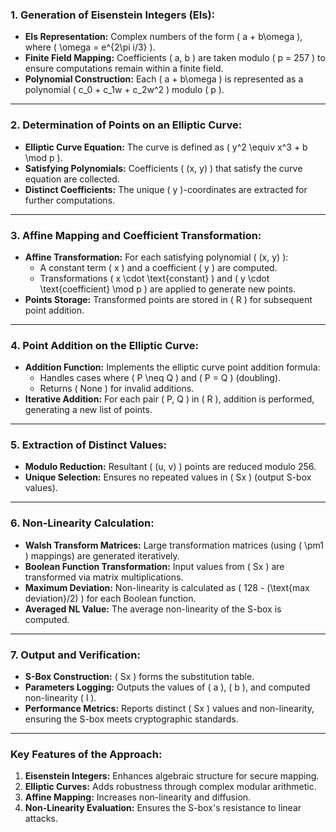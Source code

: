 ### **1. Generation of Eisenstein Integers (EIs):**
- **EIs Representation:** Complex numbers of the form \( a + b\omega \), where \( \omega = e^{2\pi i/3} \).
- **Finite Field Mapping:** Coefficients \( a, b \) are taken modulo \( p = 257 \) to ensure computations remain within a finite field.
- **Polynomial Construction:** Each \( a + b\omega \) is represented as a polynomial \( c_0 + c_1w + c_2w^2 \) modulo \( p \).

---

### **2. Determination of Points on an Elliptic Curve:**
- **Elliptic Curve Equation:** The curve is defined as \( y^2 \equiv x^3 + b \mod p \).
- **Satisfying Polynomials:** Coefficients \( (x, y) \) that satisfy the curve equation are collected.
- **Distinct Coefficients:** The unique \( y \)-coordinates are extracted for further computations.

---

### **3. Affine Mapping and Coefficient Transformation:**
- **Affine Transformation:** For each satisfying polynomial \( (x, y) \):
  - A constant term \( x \) and a coefficient \( y \) are computed.
  - Transformations \( x \cdot \text{constant} \) and \( y \cdot \text{coefficient} \mod p \) are applied to generate new points.
- **Points Storage:** Transformed points are stored in \( R \) for subsequent point addition.

---

### **4. Point Addition on the Elliptic Curve:**
- **Addition Function:** Implements the elliptic curve point addition formula:
  - Handles cases where \( P \neq Q \) and \( P = Q \) (doubling).
  - Returns \( None \) for invalid additions.
- **Iterative Addition:** For each pair \( P, Q \) in \( R \), addition is performed, generating a new list of points.

---

### **5. Extraction of Distinct Values:**
- **Modulo Reduction:** Resultant \( (u, v) \) points are reduced modulo 256.
- **Unique Selection:** Ensures no repeated values in \( Sx \) (output S-box values).

---

### **6. Non-Linearity Calculation:**
- **Walsh Transform Matrices:** Large transformation matrices (using \( \pm1 \) mappings) are generated iteratively.
- **Boolean Function Transformation:** Input values from \( Sx \) are transformed via matrix multiplications.
- **Maximum Deviation:** Non-linearity is calculated as \( 128 - (\text{max deviation}/2) \) for each Boolean function.
- **Averaged NL Value:** The average non-linearity of the S-box is computed.

---

### **7. Output and Verification:**
- **S-Box Construction:** \( Sx \) forms the substitution table.
- **Parameters Logging:** Outputs the values of \( a \), \( b \), and computed non-linearity \( l \).
- **Performance Metrics:** Reports distinct \( Sx \) values and non-linearity, ensuring the S-box meets cryptographic standards.

---

### **Key Features of the Approach:**
1. **Eisenstein Integers:** Enhances algebraic structure for secure mapping.
2. **Elliptic Curves:** Adds robustness through complex modular arithmetic.
3. **Affine Mapping:** Increases non-linearity and diffusion.
4. **Non-Linearity Evaluation:** Ensures the S-box's resistance to linear attacks.
